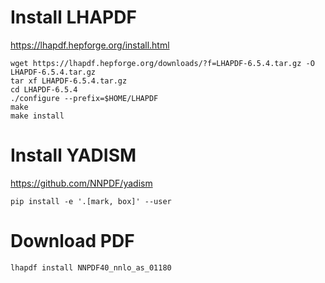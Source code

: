 # Install LHAPDF

https://lhapdf.hepforge.org/install.html

```
wget https://lhapdf.hepforge.org/downloads/?f=LHAPDF-6.5.4.tar.gz -O LHAPDF-6.5.4.tar.gz
tar xf LHAPDF-6.5.4.tar.gz
cd LHAPDF-6.5.4
./configure --prefix=$HOME/LHAPDF
make
make install
```

# Install YADISM

https://github.com/NNPDF/yadism

```
pip install -e '.[mark, box]' --user
```

# Download PDF

```
lhapdf install NNPDF40_nnlo_as_01180
```
